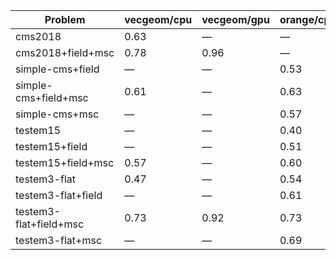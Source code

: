 | Problem                | vecgeom/cpu | vecgeom/gpu | orange/cpu | orange/gpu |
| ---------------------- | ----------- | ----------- | ---------- | ---------- |
| cms2018                |        0.63 |           — |          — |          — |
| cms2018+field+msc      |        0.78 |        0.96 |          — |          — |
| simple-cms+field       |           — |           — |       0.53 |          — |
| simple-cms+field+msc   |        0.61 |           — |       0.63 |          — |
| simple-cms+msc         |           — |           — |       0.57 |          — |
| testem15               |           — |           — |       0.40 |          — |
| testem15+field         |           — |           — |       0.51 |       0.53 |
| testem15+field+msc     |        0.57 |           — |       0.60 |          — |
| testem3-flat           |        0.47 |           — |       0.54 |          — |
| testem3-flat+field     |           — |           — |       0.61 |          — |
| testem3-flat+field+msc |        0.73 |        0.92 |       0.73 |       0.80 |
| testem3-flat+msc       |           — |           — |       0.69 |          — |
